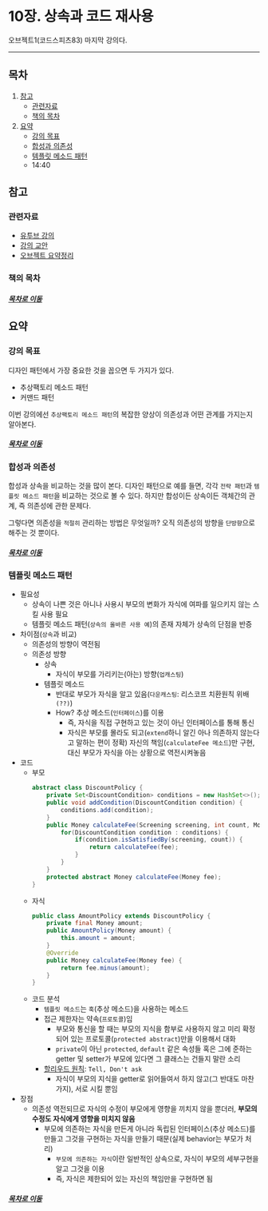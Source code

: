 10장. 상속과 코드 재사용
=====
오브젝트1(코드스피츠83) 마지막 강의다.
- - -
## 목차
1. [참고](#참고)
	* [관련자료](#관련자료)
	* [책의 목차](#책의-목차)
2. [요약](#요약)
	* [강의 목표](#강의-목표)
	* [합성과 의존성](#합성과-의존성)
	* [템플릿 메소드 패턴](#템플릿-메소드-패턴)
	* 14:40

## 참고
### 관련자료
* [유투브 강의](https://www.youtube.com/watch?v=xb0a2QxocaE)
* [강의 교안]()
* [오브젝트 요약정리](../../../book/object/README.md)

### 책의 목차

##### [목차로 이동](#목차)

## 요약
### 강의 목표
디자인 패턴에서 가장 중요한 것을 꼽으면 두 가지가 있다.

* 추상팩토리 메소드 패턴
* 커맨드 패턴

이번 강의에선 `추상팩토리 메소드 패턴`의 복잡한 양상이 의존성과 어떤 관계를 가지는지 알아본다.

##### [목차로 이동](#목차)

### 합성과 의존성
합성과 상속을 비교하는 것을 많이 본다. 디자인 패턴으로 예를 들면, 각각 `전략 패턴`과 `템플릿 메소드 패턴`을 비교하는 것으로 볼 수 있다. 하지만 합성이든 상속이든 객체간의 관계, 즉 의존성에 관한 문제다.

그렇다면 의존성을 `적절히` 관리하는 방법은 무엇일까? 오직 의존성의 방향을 `단방향`으로 해주는 것 뿐이다.

##### [목차로 이동](#목차)

### 템플릿 메소드 패턴
* 필요성
	* 상속이 나쁜 것은 아니나 사용시 부모의 변화가 자식에 여파를 일으키지 않는 스킬 사용 필요
	* 템플릿 메소드 패턴(`상속의 올바른 사용 예`)의 존재 자체가 상속의 단점을 반증
* 차이점(`상속`과 비교)
	* 의존성의 방향이 역전됨
	* 의존성 방향
		* 상속
			* 자식이 부모를 가리키는(아는) 방향(`업캐스팅`)
		* 템플릿 메소드
			* 반대로 부모가 자식을 알고 있음(`다운캐스팅`: 리스코프 치환원칙 위배`(??)`)
			* How? 추상 메소드(`인터페이스`)를 이용
				* 즉, 자식을 직접 구현하고 있는 것이 아닌 인터페이스를 통해 통신
				* 자식은 부모를 몰라도 되고(`extend`하니 알긴 아나 의존하지 않는다고 말하는 편이 정확) 자신의 책임(`calculateFee 메소드`)만 구현, 대신 부모가 자식을 아는 상황으로 역전시켜놓음
* 코드
	* 부모  
		```java
		abstract class DiscountPolicy {
			private Set<DiscountCondition> conditions = new HashSet<>();
			public void addCondition(DiscountCondition condition) {
				conditions.add(condition);
			}
			public Money calculateFee(Screening screening, int count, Money fee) {
				for(DiscountCondition condition : conditions) {
					if(condition.isSatisfiedBy(screening, count)) {
						return calculateFee(fee);
					}
				}
			}
			protected abstract Money calculateFee(Money fee);
		}
		```
	* 자식  
		```java
		public class AmountPolicy extends DiscountPolicy {
			private final Money amount;
			public AmountPolicy(Money amount) {
				this.amount = amount;
			}
			@Override
			public Money calculateFee(Money fee) {
				return fee.minus(amount);
			}
		}
		```
	* 코드 분석
		* `템플릿 메소드`는 `훅`(추상 메소드)을 사용하는 메소드
		* 접근 제한자는 약속(`프로토콜`)임
			* 부모와 통신을 할 때는 부모의 지식을 함부로 사용하지 않고 미리 확정되어 있는 프로토콜(`protected abstract`)만을 이용해서 대화
			* `private`이 아닌 `protected`, `default` 같은 속성들 혹은 그에 준하는 getter 및 setter가 부모에 있다면 그 클래스는 건들지 말란 소리
		* [할리우드 원칙](https://johngrib.github.io/wiki/spring-ioc/#hollywood-principle): `Tell, Don't ask`
			* 자식이 부모의 지식을 getter로 읽어들여서 하지 않고(그 반대도 마찬가지), 서로 시킬 뿐임
* 장점
	* 의존성 역전되므로 자식의 수정이 부모에게 영향을 끼치지 않을 뿐더러, **부모의 수정도 자식에게 영향을 미치지 않음**
		* 부모에 의존하는 자식을 만든게 아니라 독립된 인터페이스(추상 메소드)를 만들고 그것을 구현하는 자식을 만들기 때문(실제 behavior는 부모가 처리)
			* `부모에 의존하는 자식`이란 일반적인 상속으로, 자식이 부모의 세부구현을 알고 그것을 이용
			* 즉, 자식은 제한되어 있는 자신의 책임만을 구현하면 됨

##### [목차로 이동](#목차)